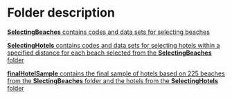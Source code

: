 # Folder description

<ins>**SelectingBeaches**<ins> contains codes and data sets for selecting beaches

<ins>**SelectingHotels**<ins> contains codes and data sets for selecting hotels within a specified distance for each beach selected from the **SelectingBeaches** folder

<ins>**finalHotelSample**<ins> contains the final sample of hotels based on 225 beaches from the **SlectingBeaches** folder and the hotels from the **SelectingHotels** folder
